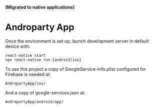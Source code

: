 **(Migrated to native applications)**

# Androparty App

Once the environment is set up, launch development server in default device with:

    react-native start
    npx react-native run-{android|ios}

To use this project a copy of GoogleService-Info.plist configured for Firebase is needed at:

    AndropartyApp/ios/

And a copy of google-services.json at:

    AndropartyApp/android/app/
